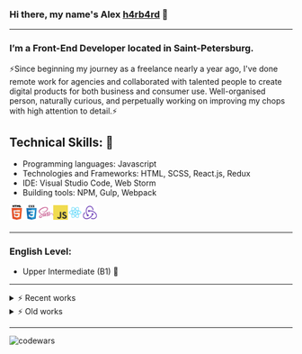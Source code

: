 ### Hi there, my name's Alex [h4rb4rd][github] 👋

---

### I’m a Front-End Developer located in Saint-Petersburg.

⚡Since beginning my journey as a freelance nearly a year ago, I've done remote work for agencies and collaborated with talented people to create digital products for both business and consumer use. Well-organised person, naturally curious, and perpetually working on improving my chops with high attention to detail.⚡

## Technical Skills: 🔧

- Programming languages: Javascript
- Technologies and Frameworks: HTML, SCSS, React.js, Redux
- IDE: Visual Studio Code, Web Storm
- Building tools: NPM, Gulp, Webpack

[<img align="left" alt="HTML5" width="26px" src="https://raw.githubusercontent.com/github/explore/80688e429a7d4ef2fca1e82350fe8e3517d3494d/topics/html/html.png" />][html5]
[<img align="left" alt="CSS3" width="26px" src="https://raw.githubusercontent.com/github/explore/80688e429a7d4ef2fca1e82350fe8e3517d3494d/topics/css/css.png" />][css3]
[<img align="left" alt="Sass" width="26px" src="https://raw.githubusercontent.com/github/explore/80688e429a7d4ef2fca1e82350fe8e3517d3494d/topics/sass/sass.png" />][sass]
[<img align="left" alt="JavaScript" width="26px" src="https://raw.githubusercontent.com/github/explore/80688e429a7d4ef2fca1e82350fe8e3517d3494d/topics/javascript/javascript.png" />][javascript]
[<img align="left" alt="React" width="26px" src="https://raw.githubusercontent.com/github/explore/80688e429a7d4ef2fca1e82350fe8e3517d3494d/topics/react/react.png" />][react]
[<img align="left" alt="Redux" width="26px" src="https://raw.githubusercontent.com/github/explore/80688e429a7d4ef2fca1e82350fe8e3517d3494d/topics/redux/redux.png" />][redux]

<br />
<br />

---

### English Level:

- Upper Intermediate (B1) 💪

---

<details>
  <summary>⚡ Recent works </summary>
  
<!--START_SECTION:activity-->
1. ✔️ Trello Clone [h4rb4rd/trello-clone](https://trello-clone-2022.netlify.app/)
2. ✔️ Rs Lang [h4rb4rd/rs-lang](https://rs-lang2022.netlify.app/)
3. ✔️ Twitter Clone [h4rb4rd/twitter-clone](https://twitter-app-h4rb4rd.vercel.app/)
4. ✔️ Netflix Clone [h4rb4rd/netflix-clone](https://netflix-app-psi.vercel.app/)
5. ✔️ Xbox catalog [h4rb4rd/xbox-catalog](https://xbox-catalog.vercel.app/)
<!--END_SECTION:activity-->

</details>

<details>
  <summary>⚡ Old works </summary>
  
<!--START_SECTION:activity-->
1. ✔️ Christmas [h4rb4rd/christmas](https://rolling-scopes-school.github.io/h4rb4rd-JSFE2021Q3/christmas-task)
2. ✔️ Art-Quiz [h4rb4rd/art-quiz](https://rolling-scopes-school.github.io/h4rb4rd-JSFE2021Q3/art-quiz/index.html)
3. ✔️ Museum [h4rb4rd/museum](https://rolling-scopes-school.github.io/h4rb4rd-JSFEPRESCHOOL/museum/)
4. ✔️ Momentum [h4rb4rd/momentum](https://rolling-scopes-school.github.io/h4rb4rd-JSFEPRESCHOOL/momentum/)
<!--END_SECTION:activity-->

</details>

---

![codewars](https://www.codewars.com/users/h4rb4rd/badges/large)

[html5]: https://www.w3.org/html/
[css3]: https://www.w3.org/Style/CSS/
[sass]: https://sass-lang.com/
[javascript]: https://www.javascript.com/
[react]: https://ru.reactjs.org/
[redux]: https://redux.js.org/
[angular]: https://angular.io/
[github]: https://github.com/h4rb4rd
